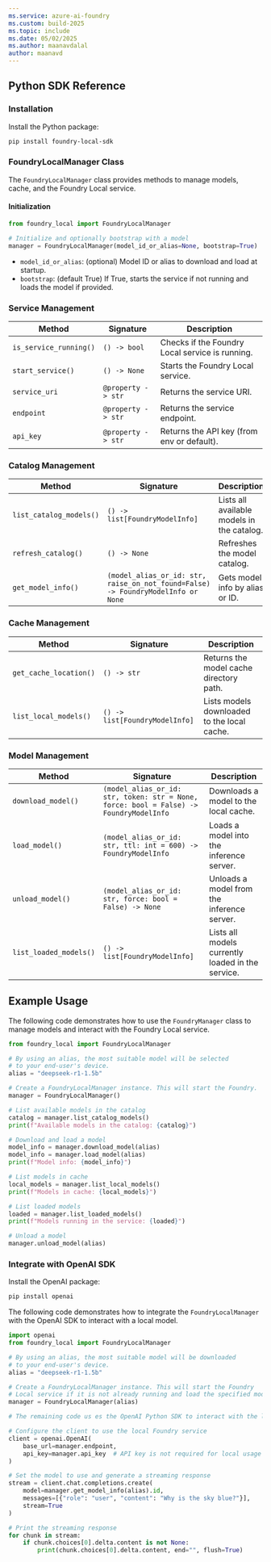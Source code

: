 ```yaml
---
ms.service: azure-ai-foundry
ms.custom: build-2025
ms.topic: include
ms.date: 05/02/2025
ms.author: maanavdalal
author: maanavd
---
```


## Python SDK Reference

### Installation

Install the Python package:

```bash
pip install foundry-local-sdk
```

### FoundryLocalManager Class

The `FoundryLocalManager` class provides methods to manage models, cache, and the Foundry Local service.

#### Initialization

```python
from foundry_local import FoundryLocalManager

# Initialize and optionally bootstrap with a model
manager = FoundryLocalManager(model_id_or_alias=None, bootstrap=True)
```

- `model_id_or_alias`: (optional) Model ID or alias to download and load at startup.
- `bootstrap`: (default True) If True, starts the service if not running and loads the model if provided.

### Service Management

| Method                | Signature                  | Description                                      |
|-----------------------|---------------------------|--------------------------------------------------|
| `is_service_running()`| `() -> bool`              | Checks if the Foundry Local service is running.   |
| `start_service()`     | `() -> None`              | Starts the Foundry Local service.                |
| `service_uri`         | `@property -> str`        | Returns the service URI.                         |
| `endpoint`            | `@property -> str`        | Returns the service endpoint.                    |
| `api_key`             | `@property -> str`        | Returns the API key (from env or default).       |

### Catalog Management

| Method                    | Signature                                         | Description                                      |
|---------------------------|---------------------------------------------------|--------------------------------------------------|
| `list_catalog_models()`   | `() -> list[FoundryModelInfo]`                    | Lists all available models in the catalog.        |
| `refresh_catalog()`       | `() -> None`                                      | Refreshes the model catalog.                     |
| `get_model_info()`        | `(model_alias_or_id: str, raise_on_not_found=False) -> FoundryModelInfo or None` | Gets model info by alias or ID.                  |

### Cache Management

| Method                    | Signature                                         | Description                                      |
|---------------------------|---------------------------------------------------|--------------------------------------------------|
| `get_cache_location()`    | `() -> str`                                       | Returns the model cache directory path.           |
| `list_local_models()`     | `() -> list[FoundryModelInfo]`                    | Lists models downloaded to the local cache.       |

### Model Management

| Method                        | Signature                                                                 | Description                                      |
|-------------------------------|---------------------------------------------------------------------------|--------------------------------------------------|
| `download_model()`            | `(model_alias_or_id: str, token: str = None, force: bool = False) -> FoundryModelInfo` | Downloads a model to the local cache.            |
| `load_model()`                | `(model_alias_or_id: str, ttl: int = 600) -> FoundryModelInfo`            | Loads a model into the inference server.         |
| `unload_model()`              | `(model_alias_or_id: str, force: bool = False) -> None`                   | Unloads a model from the inference server.       |
| `list_loaded_models()`        | `() -> list[FoundryModelInfo]`                                            | Lists all models currently loaded in the service.|

## Example Usage

The following code demonstrates how to use the `FoundryManager` class to manage models and interact with the Foundry Local service.

```python
from foundry_local import FoundryLocalManager

# By using an alias, the most suitable model will be selected 
# to your end-user's device.
alias = "deepseek-r1-1.5b"

# Create a FoundryLocalManager instance. This will start the Foundry.
manager = FoundryLocalManager()

# List available models in the catalog
catalog = manager.list_catalog_models()
print(f"Available models in the catalog: {catalog}")

# Download and load a model
model_info = manager.download_model(alias)
model_info = manager.load_model(alias)
print(f"Model info: {model_info}")

# List models in cache
local_models = manager.list_local_models()
print(f"Models in cache: {local_models}")

# List loaded models
loaded = manager.list_loaded_models()
print(f"Models running in the service: {loaded}")

# Unload a model
manager.unload_model(alias)
```

### Integrate with OpenAI SDK

Install the OpenAI package:

```bash
pip install openai
```

The following code demonstrates how to integrate the `FoundryLocalManager` with the OpenAI SDK to interact with a local model.

```python
import openai
from foundry_local import FoundryLocalManager

# By using an alias, the most suitable model will be downloaded 
# to your end-user's device.
alias = "deepseek-r1-1.5b"

# Create a FoundryLocalManager instance. This will start the Foundry 
# Local service if it is not already running and load the specified model.
manager = FoundryLocalManager(alias)

# The remaining code us es the OpenAI Python SDK to interact with the local model.

# Configure the client to use the local Foundry service
client = openai.OpenAI(
    base_url=manager.endpoint,
    api_key=manager.api_key  # API key is not required for local usage
)

# Set the model to use and generate a streaming response
stream = client.chat.completions.create(
    model=manager.get_model_info(alias).id,
    messages=[{"role": "user", "content": "Why is the sky blue?"}],
    stream=True
)

# Print the streaming response
for chunk in stream:
    if chunk.choices[0].delta.content is not None:
        print(chunk.choices[0].delta.content, end="", flush=True)
```
